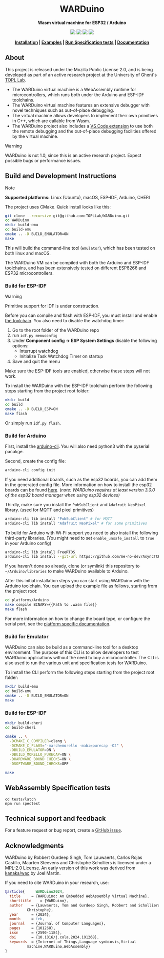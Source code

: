 <div align="center">
  <h1>WARDuino</h1>

  <p>
    <strong>Wasm virtual machine for ESP32 / Arduino</strong>
  </p>

  <p>
    <a href="https://github.com/TOPLLab/WARDuino/actions/workflows/compile.yml"><img src="https://github.com/TOPLLab/WARDuino/actions/workflows/compile.yml/badge.svg"></a>
    <a href="https://github.com/TOPLLab/WARDuino/actions/workflows/test.yml"><img src="https://github.com/TOPLLab/WARDuino/actions/workflows/test.yml/badge.svg"></a>
    <a href="https://doi.org/10.1016/j.cola.2024.101268"><img src="https://img.shields.io/badge/DOI-10.1016%2Fj.cola.2024.101268-blue.svg"></a>
    <a href="https://github.com/TOPLLab/WARDuino/blob/master/LICENSE"><img src="https://img.shields.io/badge/License-MPL_2.0-blue.svg"></a>
  </p>

  <b>
    <a href="./README.md#build-and-development-instructions">Installation</a>
    <span> | </span>
    <a href="./tutorials/">Examples</a>
    <span> | </span>
    <a href="./README.md#webassembly-specification-tests">Run Specification tests</a>
    <span> | </span>
    <a href="https://topllab.github.io/WARDuino/guide/get-started.html">Documentation</a>
  </b>

</div>

## About

This project is released under the Mozilla Public License 2.0, and is being developed as part of an active research project at the University of Ghent's [TOPL Lab](https://github.com/TOPLLab).

+ The WARDuino virtual machine is a WebAssembly runtime for microcontrollers, which runs both under the Arduino and ESP-IDF toolchains.
+ The WARDuino virtual machine features an extensive debugger with novel techniques such as out-of-place debugging.
+ The virtual machine allows developers to implement their own primitives in C++, which are callable from Wasm.
+ The WARDuino project also includes a [VS Code extension](https://github.com/TOPLLab/WARDuino-VSCode) to use both the remote debugging and the out-of-place debugging facilities offered by the virtual machine.

> [!WARNING]
> WARDuino is not 1.0, since this is an active research project. Expect possible bugs or performance issues.

## Build and Development Instructions

> [!NOTE]
> **Supported platforms:** Linux (Ubuntu), macOS, ESP-IDF, Arduino, CHERI

The project uses CMake. Quick install looks like this:

```bash
git clone --recursive git@github.com:TOPLLab/WARDuino.git
cd WARDuino
mkdir build-emu
cd build-emu
cmake .. -D BUILD_EMULATOR=ON
make
```

This will build the command-line tool (`emulator`), which has been tested on both linux and macOS.

The WARDuino VM can be compiled with both the Arduino and ESP-IDF toolchains, and has been extensively tested on different ESP8266 and ESP32 microcontrollers.

### Build for ESP-IDF

> [!WARNING]
> Primitive support for IDF is under construction.

Before you can compile and flash with ESP-IDF, you must install and enable [the toolchain](https://docs.espressif.com/projects/esp-idf/en/latest/esp32/get-started/linux-macos-setup.html).
You also need to disable the watchdog timer:

1. Go to the root folder of the WARDuino repo
2. run `idf.py menuconfig`
3. Under **Component config → ESP System Settings** disable the following options:
   - Interrupt watchdog
   - Initialize Task Watchdog Timer on startup
4. Save and quit the menu

Make sure the ESP-IDF tools are enabled, otherwise these steps will not work.

To install the WARDuino with the ESP-IDF toolchain perform the following steps starting from the project root folder:

```bash
mkdir build
cd build
cmake .. -D BUILD_ESP=ON
make flash
```

Or simply run `idf.py flash`.

### Build for Arduino

First, install the [arduino-cli](https://arduino.github.io/arduino-cli/0.21/installation/).
You will also need python3 with the pyserial pacakge.

Second, create the config file:

```bash
arduino-cli config init
```

If you need additional boards, such as the esp32 boards, you can add them in the generated config file. More information on how to install the esp32 boards can be found <a href="./documentation/InstallArduinoESP32.md">here</a>.
(_note: WARDuino requires at least version 3.0.0 of the esp32 board manager when using esp32 devices)_

Thirdly, make sure you install the `PubSubClient` and `Adafruit NeoPixel` library. (used for MQTT and pixel primitives)

```bash
arduino-cli lib install "PubSubClient" # for MQTT
arduino-cli lib install "Adafruit NeoPixel" # for some primitives
```

To build for Arduino with Wi-Fi support you need to also install the following third-party libraries.
(You might need to set `enable_unsafe_install` to `true` in your Arduino config)

```bash
arduino-cli lib install FreeRTOS
arduino-cli lib install --git-url https://github.com/me-no-dev/AsyncTCP.git
```

If you haven't done so already, clone (or symlink) this repository to `~/Arduino/libraries` to make WARDuino available to Arduino.


After this initial installation steps you can start using WARDuino with the Arduino toolchain.
You can upload the example file as follows, starting from the project root:

```bash
cd platforms/Arduino
make compile BINARY={{Path to .wasm file}}
make flash
```

For more information on how to change the board type, or configure the serial port, see the [platform specific documentation](./platforms/Arduino/README.md).

### Build for Emulator

WARDuino can also be build as a command-line tool for a desktop environment.
The purpose of this CLI is to allow developers to test WARDuino applications without the need to buy a microcontroller.
The CLI is also used to run the various unit and specification tests for WARDuino.

To install the CLI perform the following steps starting from the project root folder:

```bash
mkdir build-emu
cd build-emu
cmake .. -D BUILD_EMULATOR=ON
make
```

### Build for ESP-IDF

```bash
mkdir build-cheri
cd build-cheri
```

```bash
cmake .. \
  -DCMAKE_C_COMPILER=clang \
  -DCMAKE_C_FLAGS="-march=morello -mabi=purecap -O2" \
  -DBUILD_EMULATOR=ON \
  -DBUILD_MORELLO_PURECAP=ON \
  -DHARDWARE_BOUND_CHECKS=ON \
  -DSOFTWARE_BOUND_CHECKS=OFF
```

```bash
make
```

## WebAssembly Specification tests

```shell
cd tests/latch
npm run spectest
```

## Technical support and feedback

For a feature request or bug report, create a [GitHub issue](https://github.com/TOPLLab/WARDuino/issues).

## Acknowledgments

WARDuino by Robbert Gurdeep Singh, Tom Lauwaerts, Carlos Rojas Castillo, Maarten Steevens and Christophe Scholliers is licensed under a [MPL-2.0 License](./LICENSE).
An early version of this work was derived from [kanaka/wac](https://github.com/kanaka/wac) by Joel Martin.

If you need to cite WARDuino in your research, use:

```bibtex
@article{	  WARDuino2024,
  title		= {WARDuino: An Embedded WebAssembly Virtual Machine},
  shorttitle	= {WARDuino},
  author	= {Lauwaerts, Tom and Gurdeep Singh, Robbert and Scholliers,
		  Christophe},
  year		= {2024},
  month		= feb,
  journal	= {Journal of Computer Languages},
  pages		= {101268},
  issn		= {2590-1184},
  doi		= {10.1016/j.cola.2024.101268},
  keywords	= {Internet-of-Things,Language symbiosis,Virtual
		  machine,WARDuino,WebAssembly}
}
```
